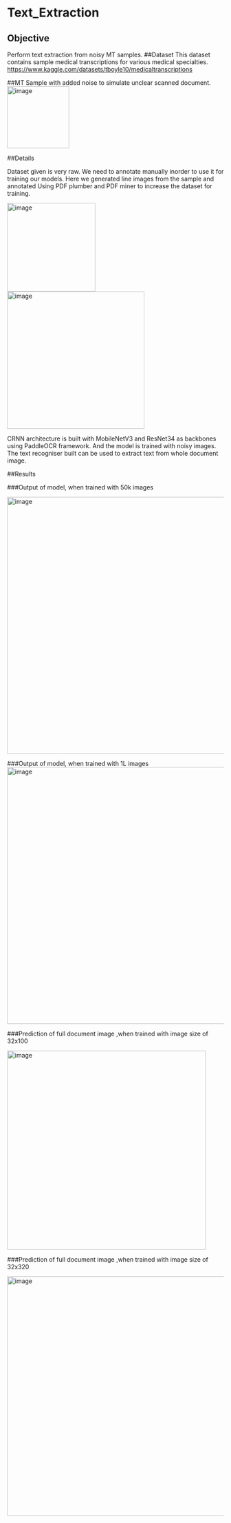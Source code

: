 # Text_Extraction
## Objective
Perform text extraction from noisy MT samples.
##Dataset
This dataset contains sample medical transcriptions for various medical specialties. https://www.kaggle.com/datasets/tboyle10/medicaltranscriptions

##MT Sample with added noise to simulate unclear scanned document.
<img width="144" alt="image" src="https://github.com/varun264/Text_Extraction/assets/78945555/0b38a1e3-390e-40fc-8ba8-464aed2f75d0">

##Details

Dataset given is very raw. We need to annotate manually inorder to use it for training our models. Here we generated line images from the sample and annotated Using PDF plumber and PDF miner to increase the dataset for training.

<img width="205" alt="image" src="https://github.com/varun264/Text_Extraction/assets/78945555/59a819fc-eb0d-4968-bc60-e21a9e173244">

<img width="319" alt="image" src="https://github.com/varun264/Text_Extraction/assets/78945555/c66d495c-05f1-4f6d-ba2e-2cdb7f3402e9">

CRNN architecture is built with MobileNetV3 and ResNet34 as backbones  using PaddleOCR framework. And the model is trained with noisy images. The text recogniser built can be used to extract text from whole document image.

##Results

###Output of model, when trained with 50k images

<img width="596" alt="image" src="https://github.com/varun264/Text_Extraction/assets/78945555/08489503-b2fc-4d56-aeac-99f2fbe4f446">

###Output of model, when trained with 1L images
<img width="596" alt="image" src="https://github.com/varun264/Text_Extraction/assets/78945555/36e7f69a-8a7e-4148-86bf-88279b69e49b">

###Prediction of full document image ,when trained with image size of 32x100

<img width="462" alt="image" src="https://github.com/varun264/Text_Extraction/assets/78945555/e3ee2fa8-95a4-4806-8ff7-f85e5acb9842">

###Prediction of full document image ,when trained with image size of 32x320

<img width="556" alt="image" src="https://github.com/varun264/Text_Extraction/assets/78945555/1072618f-46e8-4a60-a675-9abef9b0c0ec">


